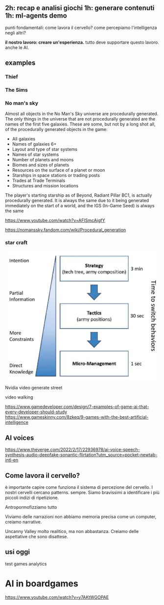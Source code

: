 2h: recap e analisi giochi
1h: generare contenuti
1h: ml-agents demo
---

punti fondamentali:
come lavora il cervello?
come percepiamo l'intelligenza negli altri?

**il nostro lavoro: creare un'esperienza.**
tutto deve supportare questo lavoro. anche le AI.

## examples

### Thief

### The Sims

### No man's sky
Almost all objects in the No Man's Sky universe are procedurally generated. The only things in the universe that are not procedurally generated are the names of the first five galaxies. These are some, but not by a long shot all, of the procedurally generated objects in the game:

- All galaxies
- Names of galaxies 6+
- Layout and type of star systems
- Names of star systems
- Number of planets and moons
- Biomes and sizes of planets
- Resources on the surface of a planet or moon
- Starships in space stations or trading posts
- Trades at Trade Terminals
- Structures and mission locations

The player's starting starship as of Beyond, Radiant Pillar BC1, is actually procedurally generated. It is always the same due to it being generated immediately on the start of a world, and the IGS (In-Game Seed) is always the same

<https://www.youtube.com/watch?v=AFISmcAigfY>

<https://nomanssky.fandom.com/wiki/Procedural_generation>

### star craft
![](img/strategy-starcraft.jpg)

Nvidia video generate street

video walking


<https://www.gamedeveloper.com/design/7-examples-of-game-ai-that-every-developer-should-study>  
<https://www.gameskinny.com/8zkeq/9-games-with-the-best-artificial-intelligence>


## AI voices
<https://www.theverge.com/2022/2/17/22936978/ai-voice-speech-synthesis-audio-deepfake-sonantic-flirtation?utm_source=pocket-newtab-intl-en>

## Come lavora il cervello?
è importante capire come funziona il sistema di percezione del cervello.
I nostri cervelli cercano patterns. sempre.
Siamo bravissimi a identificare i più piccoli indizi di ripetizione.

Antropormofizziamo tutto

Viviamo delle narrazioni
non abbiamo memoria precisa come un computer, creiamo narrative.

Uncanny Valley
molto realitico, ma non abbastanza. Creiamo delle aspettative che sono disattese.

## usi oggi
test games
analytics

# AI in boardgames
https://www.youtube.com/watch?v=y7AKtWGOPAE